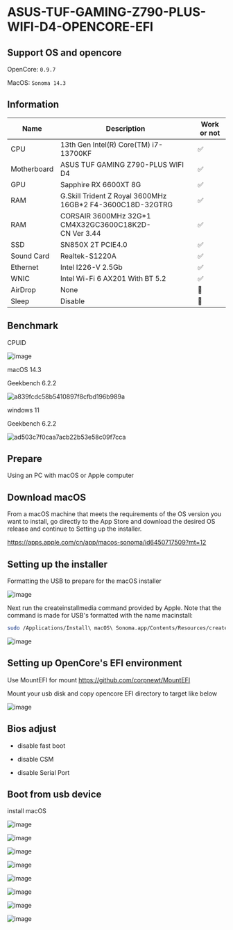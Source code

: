 # ASUS-TUF-GAMING-Z790-PLUS-WIFI-D4-OPENCORE-EFI
## Support OS and opencore

OpenCore: `0.9.7`

MacOS: `Sonoma 14.3`

## Information
| Name    | Description                             | Work or not |
| ----------- | --------------------------------------- | ----------- |
| CPU         | 13th Gen Intel(R) Core(TM) i7-13700KF   | ✅           |
| Motherboard | ASUS TUF GAMING Z790-PLUS WIFI D4      | ✅           |
| GPU         | Sapphire RX 6600XT 8G        | ✅           |
| RAM         | G.Skill Trident Z Royal 3600MHz 16GB*2 F4-3600C18D-32GTRG| ✅           |
| RAM         | CORSAIR 3600MHz 32G*1 CM4X32GC3600C18K2D-CN Ver 3.44| ✅           |
| SSD         | SN850X 2T PCIE4.0  | ✅           |
| Sound Card  | Realtek-S1220A                          | ✅           |
| Ethernet    | Intel I226-V 2.5Gb              | ✅           |
| WNIC        | Intel Wi-Fi 6 AX201 With BT 5.2         | ✅           |
| AirDrop        | None         | 🚫           |
| Sleep        | Disable         | 🚫           |




## Benchmark 
CPUID

![image](https://github.com/iverycd/ASUS-TUF-GAMING-Z790-PLUS-WIFI-D4-OPENCORE-EFI/assets/35289289/5bbff532-5867-4a8d-b322-380cde29bd2c)

macOS 14.3

Geekbench 6.2.2 

![a839fcdc58b5410897f8cfbd196b989a](https://github.com/iverycd/ASUS-TUF-GAMING-Z790-PLUS-WIFI-D4-OPENCORE-EFI/assets/35289289/b47f1bbf-e64a-44d0-adb6-70df5bfc74ed)


windows 11

Geekbench 6.2.2 

![ad503c7f0caa7acb22b53e58c09f7cca](https://github.com/iverycd/ASUS-TUF-GAMING-Z790-PLUS-WIFI-D4-OPENCORE-EFI/assets/35289289/56ea143d-c74f-447d-9f0a-d6dde5252fc7)



## Prepare
Using an PC with macOS or Apple computer

## Download macOS

From a macOS machine that meets the requirements of the OS version you want to install, go directly to the App Store and download the desired OS release and continue to Setting up the installer.

https://apps.apple.com/cn/app/macos-sonoma/id6450717509?mt=12


## Setting up the installer
Formatting the USB to prepare for the macOS installer

![image](https://github.com/iverycd/ASUS-TUF-GAMING-Z790-PLUS-WIFI-D4-OPENCORE-EFI/assets/35289289/8412a816-800a-4548-873a-9ccd003018b7)


Next run the createinstallmedia command provided by Apple. Note that the command is made for USB's formatted with the name macinstall:

```bash
sudo /Applications/Install\ macOS\ Sonoma.app/Contents/Resources/createinstallmedia --volume /Volumes/macinstall
```

![image](https://github.com/iverycd/ASUS-TUF-GAMING-Z790-PLUS-WIFI-D4-OPENCORE-EFI/assets/35289289/47d63f52-3c1f-4437-97d4-eaea42b8dc0c)


## Setting up OpenCore's EFI environment

Use MountEFI for mount
https://github.com/corpnewt/MountEFI

Mount your usb disk and copy opencore EFI directory to target like below

![image](https://github.com/iverycd/ASUS-TUF-GAMING-Z790-PLUS-WIFI-D4-OPENCORE-EFI/assets/35289289/1096ac45-5fe8-4917-8b70-05aa21866507)




## Bios adjust

- disable fast boot

- disable CSM

- disable Serial Port





## Boot from usb device
install macOS

![image](https://github.com/iverycd/ASUS-TUF-GAMING-Z790-PLUS-WIFI-D4-OPENCORE-EFI/assets/35289289/97a86b68-6923-49dd-8f8a-0edf4ffb3889)

![image](https://github.com/iverycd/ASUS-TUF-GAMING-Z790-PLUS-WIFI-D4-OPENCORE-EFI/assets/35289289/2d6bda33-761c-414a-bc6b-6ce2f06e8034)

![image](https://github.com/iverycd/ASUS-TUF-GAMING-Z790-PLUS-WIFI-D4-OPENCORE-EFI/assets/35289289/723467a4-189e-4d4b-a088-2be8a3ee65a3)

![image](https://github.com/iverycd/ASUS-TUF-GAMING-Z790-PLUS-WIFI-D4-OPENCORE-EFI/assets/35289289/424c7523-1525-482b-af4a-77aefe53954e)

![image](https://github.com/iverycd/ASUS-TUF-GAMING-Z790-PLUS-WIFI-D4-OPENCORE-EFI/assets/35289289/74931740-1b2b-4f87-9e4e-750f07583a8d)


![image](https://github.com/iverycd/ASUS-TUF-GAMING-Z790-PLUS-WIFI-D4-OPENCORE-EFI/assets/35289289/b97d7ab6-2ae2-47dc-a257-de1f4270e8b7)

![image](https://github.com/iverycd/ASUS-TUF-GAMING-Z790-PLUS-WIFI-D4-OPENCORE-EFI/assets/35289289/3e5a5257-c137-45dd-8ff1-beed3b43e40b)


![image](https://github.com/iverycd/ASUS-TUF-GAMING-Z790-PLUS-WIFI-D4-OPENCORE-EFI/assets/35289289/c6b0dc91-024e-46e1-b2b8-b8c40fc3792e)


